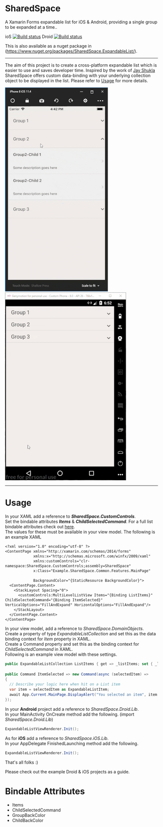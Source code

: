 # SharedSpace
A Xamarin Forms expandable list for iOS &amp; Android, providing a single group to be expanded at a time..    

ioS [![Build status](https://build.appcenter.ms/v0.1/apps/42853fae-8c89-454c-9cbf-22fa393afd24/branches/master/badge)](https://appcenter.ms)  Droid [![Build status](https://build.appcenter.ms/v0.1/apps/5a3c060e-1cd3-48f0-9c68-bd9e838212dc/branches/master/badge)](https://appcenter.ms)

This is also available as a nuget package in (https://www.nuget.org/packages/SharedSpace.ExpandableList/).  

--- 

The aim of this project is to create a cross-platform expandable list which is easier to use and saves developer time. Inspired by the work of [Jay Shukla](https://github.com/shuklajay/CollapseListView-in-xamarin.forms) SharedSpace offers custom data-binding with your underlying collection object to be displayed in the list. Please refer to [Usage](#usage) for more details.   

![demo](sharedspace-expandable-list-resize.gif)    ![demo](sharedspace-expandable-list-android-resize.gif)  

---
<a name="usage"></a>
# Usage  

In your XAML add a reference to ***SharedSpace.CustomControls***.    
Set the bindable attributes ***Items*** & ***ChildSelectedCommand***. For a full list bindable attributes check out [here](#attributes).  
The values for these must be available in your view model. The following is an example XAML  

```
<?xml version="1.0" encoding="utf-8" ?>
<ContentPage xmlns="http://xamarin.com/schemas/2014/forms"
             xmlns:x="http://schemas.microsoft.com/winfx/2009/xaml"
             xmlns:customControls="clr-namespace:SharedSpace.CustomControls;assembly=SharedSpace"
             x:Class="Example.SharedSpace.Common.Features.MainPage"
             
             BackgroundColor="{StaticResource BackgroundColor}">
  <ContentPage.Content>
    <StackLayout Spacing="0">
      <customControls:MultiLevelListView Items="{Binding ListItems}" ChildSelectedCommand="{Binding ItemSelected}" VerticalOptions="FillAndExpand" HorizontalOptions="FillAndExpand"/>
    </StackLayout>
  </ContentPage.Content>
</ContentPage>
```  


In your view model, add a reference to *SharedSpace.DomainObjects*.   
Create a property of type *ExpandableListCollection* and set this as the data binding context for *Item* property in XAML.  
Create a Command property and set this as the binding context for *ChildSelectedCommand* in XAML.  
Following is an example view model with these settings.   
```csharp
public ExpandableListCollection ListItems { get => _listItems; set { _listItems = value; RaisePropertyChanged("ListItems"); } }

public Command ItemSelected => new Command(async (selectedItem) =>
{
  // Describe your logic here when hit on a List item
  var item = selectedItem as ExpandableListItem;
  await App.Current.MainPage.DisplayAlert("You selected an item", item.Name, "Cancel");
});
```  

In your **Android** project add a reference to *SharedSpace.Droid.Lib*.  
In your MainActivity OnCreate method add the following. (import *SharedSpace.Droid.Lib*)   
```csharp 
ExpandableListViewRenderer.Init();
```  

As for **iOS** add a reference to *SharedSpace.iOS.Lib*.  
In your AppDelegate FinishedLaunching method add the following.  
```csharp 
ExpandableListViewRenderer.Init();
```  

That's all folks :) 

Please check out the example Droid & iOS projects as a guide. 

<a name="attributes"></a>
# Bindable Attributes  
- Items
- ChildSelectedCommand
- GroupBackColor 
- ChildBackColor 
